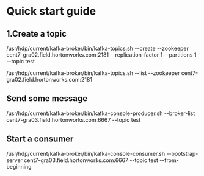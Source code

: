 # Quick start guide

## 1.Create a topic

/usr/hdp/current/kafka-broker/bin/kafka-topics.sh --create --zookeeper cent7-gra02.field.hortonworks.com:2181 --replication-factor 1 --partitions 1 --topic test

/usr/hdp/current/kafka-broker/bin/kafka-topics.sh --list --zookeeper cent7-gra02.field.hortonworks.com:2181


## Send some message

/usr/hdp/current/kafka-broker/bin/kafka-console-producer.sh --broker-list cent7-gra03.field.hortonworks.com:6667 --topic test


## Start a consumer

/usr/hdp/current/kafka-broker/bin/kafka-console-consumer.sh --bootstrap-server cent7-gra03.field.hortonworks.com:6667 --topic test --from-beginning


